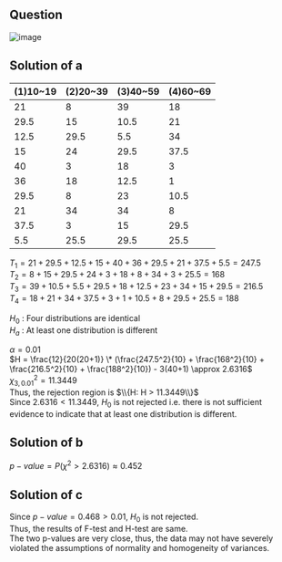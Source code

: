 ## Question

![image](https://github.com/user-attachments/assets/f8c1eb02-f655-4899-bf28-fefbb2b8afb5)

## Solution of a

|(1)10~19|(2)20~39|(3)40~59|(4)60~69|
|--------|--------|--------|--------|
|    21  |     8  |    39  |    18  |
|  29.5  |    15  |  10.5  |    21  |
|  12.5  |  29.5  |   5.5  |    34  |
|    15  |    24  |  29.5  |  37.5  |
|    40  |     3  |    18  |     3  |
|    36  |    18  |  12.5  |     1  |
|  29.5  |     8  |    23  |  10.5  |
|    21  |    34  |    34  |     8  |
|  37.5  |     3  |    15  |  29.5  |
|   5.5  |  25.5  |  29.5  |  25.5  |

$T_1 = 21 + 29.5 + 12.5 + 15 + 40 + 36 + 29.5 + 21 + 37.5 + 5.5 = 247.5$  
$T_2 = 8 + 15 + 29.5 + 24 + 3 + 18 + 8 + 34 + 3 + 25.5 = 168$  
$T_3 = 39 + 10.5 + 5.5 + 29.5 + 18 + 12.5 + 23 + 34 + 15 + 29.5 = 216.5$   
$T_4 = 18 + 21 + 34 + 37.5 + 3 + 1 + 10.5 + 8 + 29.5 + 25.5 = 188$  

$H_0$ : Four distributions are identical  
$H_a$ : At least one distribution is different

$\alpha = 0.01$  
$H = \frac{12}{20(20+1)} \* (\frac{247.5^2}{10} + \frac{168^2}{10} + \frac{216.5^2}{10} + \frac{188^2}{10}) - 3(40+1) \approx 2.6316$  
$\chi^2_{3, 0.01} = 11.3449$  
Thus, the rejection region is $\\{H: H > 11.3449\\}$  
Since $2.6316 < 11.3449$, $H_0$ is not rejected i.e. there is not sufficient evidence to indicate that at least one distribution is different.

## Solution of b

$p-value = P(\chi^2 > 2.6316) \approx 0.452$  

## Solution of c

Since $p-value = 0.468 > 0.01$, $H_0$ is not rejected.  
Thus, the results of F-test and H-test are same.  
The two p-values are very close, thus, the data may not have severely violated the assumptions of normality and homogeneity of variances.  
